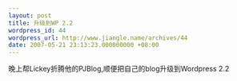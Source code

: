 ```yaml
---
layout: post
title: 升级到WP 2.2
wordpress_id: 44
wordpress_url: http://www.jiangle.name/archives/44
date: 2007-05-21 23:13:23.000000000 +08:00
---
```

晚上帮Lickey折腾他的PJBlog,顺便把自己的blog升级到Wordpress 2.2
